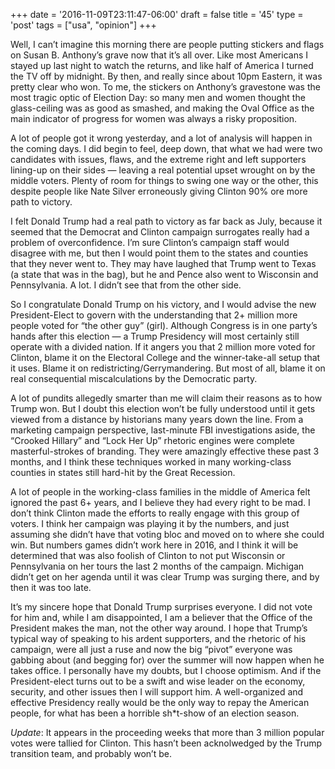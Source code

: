 +++
date = '2016-11-09T23:11:47-06:00'
draft = false
title = '45'
type = 'post'
tags = ["usa", "opinion"]
+++


Well, I can’t imagine this morning there are people putting stickers and flags on Susan B. Anthony’s grave now that it’s all over. Like most Americans I stayed up last night to watch the returns, and like half of America I turned the TV off by midnight. By then, and really since about 10pm Eastern, it was pretty clear who won. To me, the stickers on Anthony’s gravestone was the most tragic optic of Election Day: so many men and women thought the glass-ceiling was as good as smashed, and making the Oval Office as the main indicator of progress for women was always a risky proposition.<br />

A lot of people got it wrong yesterday, and a lot of analysis will happen in the coming days. I did begin to feel, deep down, that what we had were two candidates with issues, flaws, and the extreme right and left supporters lining-up on their sides — leaving a real potential upset wrought on by the middle voters. Plenty of room for things to swing one way or the other, this despite people like Nate Silver erroneously giving Clinton 90% ore more path to victory.<br />

I felt Donald Trump had a real path to victory as far back as July, because it seemed that the Democrat and Clinton campaign surrogates really had a problem of overconfidence. I’m sure Clinton’s campaign staff would disagree with me, but then I would point them to the states and counties that they never went to. They may have laughed that Trump went to Texas (a state that was in the bag), but he and Pence also went to Wisconsin and Pennsylvania. A lot. I didn’t see that from the other side.<br />

So I congratulate Donald Trump on his victory, and I would advise the new President-Elect to govern with the understanding that 2+ million more people voted for “the other guy” (girl). Although Congress is in one party’s hands after this election — a Trump Presidency will most certainly still operate with a divided nation. If it angers you that 2 million more voted for Clinton, blame it on the Electoral College and the winner-take-all setup that it uses. Blame it on redistricting/Gerrymandering. But most of all, blame it on real consequential miscalculations by the Democratic party.<br />

A lot of pundits allegedly smarter than me will claim their reasons as to how Trump won. But I doubt this election won’t be fully understood until it gets viewed from a distance by historians many years down the line. From a marketing campaign perspective, last-minute FBI investigations aside, the “Crooked Hillary” and “Lock Her Up” rhetoric engines were complete masterful-strokes of branding. They were amazingly effective these past 3 months, and I think these techniques worked in many working-class counties in states still hard-hit by the Great Recession.<br />

A lot of people in the working-class families in the middle of America felt ignored the past 6+ years, and I believe they had every right to be mad. I don’t think Clinton made the efforts to really engage with this group of voters. I think her campaign was playing it by the numbers, and just assuming she didn’t have that voting bloc and moved on to where she could win. But numbers games didn’t work here in 2016, and I think it will be determined that was also foolish of Clinton to not put Wisconsin or Pennsylvania on her tours the last 2 months of the campaign. Michigan didn’t get on her agenda until it was clear Trump was surging there, and by then it was too late.<br />

It’s my sincere hope that Donald Trump surprises everyone. I did not vote for him and, while I am disappointed, I am a believer that the Office of the President makes the man, not the other way around. I hope that Trump’s typical way of speaking to his ardent supporters, and the rhetoric of his campaign, were all just a ruse and now the big “pivot” everyone was gabbing about (and begging for) over the summer will now happen when he takes office. I personally have my doubts, but I choose optimism. And if the President-elect turns out to be a swift and wise leader on the economy, security, and other issues then I will support him. A well-organized and effective Presidency really would be the only way to repay the American people, for what has been a horrible sh*t-show of an election season.<br />

<i>Update</i>: It appears in the proceeding weeks that more than 3 million popular votes were tallied for Clinton. This hasn’t been acknolwedged by the Trump transition team, and probably won’t be.